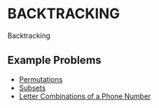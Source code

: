# BACKTRACKING #

Backtracking

## Example Problems ##

- [Permutations](https://leetcode.com/problems/permutations/)
- [Subsets](https://leetcode.com/problems/subsets/)
- [Letter Combinations of a Phone Number](https://leetcode.com/problems/letter-combinations-of-a-phone-number/)
